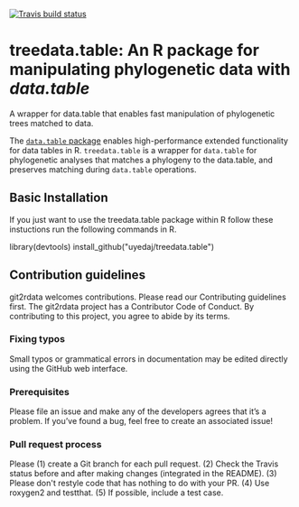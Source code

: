 <!-- badges: start -->
  [![Travis build status](https://travis-ci.org/uyedaj/treedata.table.svg?branch=master)](https://travis-ci.org/uyedaj/treedata.table)
  <!-- badges: end -->

# treedata.table: An R package for manipulating phylogenetic data with _data.table_
A wrapper for data.table that enables fast manipulation of  phylogenetic trees matched to data.

The [`data.table` package](https://github.com/Rdatatable/data.table) enables high-performance extended functionality for 
data tables in R. `treedata.table` is a wrapper for `data.table` for phylogenetic analyses that matches a phylogeny to the 
data.table, and preserves matching during `data.table` operations.

## Basic Installation

If you just want to use the treedata.table package within R follow these instuctions run the following commands in R. 

library(devtools)
install_github("uyedaj/treedata.table")

## Contribution guidelines 

git2rdata welcomes contributions. Please read our Contributing guidelines first. The git2rdata project has a Contributor Code of Conduct. By contributing to this project, you agree to abide by its terms.


### Fixing typos

Small typos or grammatical errors in documentation may be edited directly using the GitHub web interface.

### Prerequisites

Please file an issue and make any of the developers agrees that it’s a problem. If you’ve found a bug, feel free to create an associated issue!


### Pull request process

Please (1) create a Git branch for each pull request. (2) Check the Travis status before and after making changes (integrated in the README). (3) Please don't restyle code that has nothing to do with your PR. (4) Use roxygen2 and testthat. (5) If possible, include a test case. 

